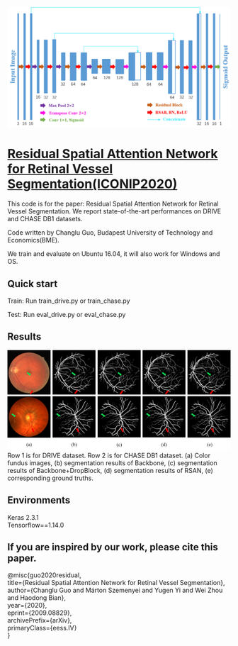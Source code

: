 ![RSAN](1.png?raw=true "RSAN")
# [Residual Spatial Attention Network for Retinal Vessel Segmentation(ICONIP2020)](https://arxiv.org/abs/2009.08829)
This code is for the paper: Residual Spatial Attention Network for Retinal Vessel Segmentation. We report state-of-the-art performances on DRIVE and CHASE DB1 datasets.

Code written by Changlu Guo, Budapest University of Technology and Economics(BME).


We train and evaluate on Ubuntu 16.04, it will also work for Windows and OS.

## Quick start 

Train:
Run train_drive.py or train_chase.py

Test:
Run eval_drive.py or eval_chase.py

## Results

![Results](5.png?raw=true "Results")
Row 1 is for DRIVE dataset. Row 2 is for CHASE DB1 dataset. (a) Color fundus images, (b) segmentation results of Backbone, (c) segmentation results of Backbone+DropBlock, (d) segmentation results of RSAN, (e) corresponding ground truths.

## Environments
Keras 2.3.1  <br>
Tensorflow==1.14.0 <br>


## If you are inspired by our work, please cite this paper.

@misc{guo2020residual, <br>
    title={Residual Spatial Attention Network for Retinal Vessel Segmentation}, <br>
    author={Changlu Guo and Márton Szemenyei and Yugen Yi and Wei Zhou and Haodong Bian}, <br>
    year={2020}, <br>
    eprint={2009.08829}, <br>
    archivePrefix={arXiv}, <br>
    primaryClass={eess.IV} <br>
}

